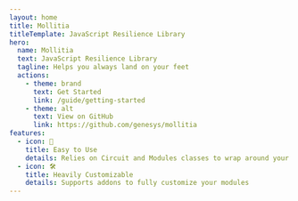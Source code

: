```yaml
---
layout: home
title: Mollitia
titleTemplate: JavaScript Resilience Library
hero:
  name: Mollitia
  text: JavaScript Resilience Library
  tagline: Helps you always land on your feet
  actions:
    - theme: brand
      text: Get Started
      link: /guide/getting-started
    - theme: alt
      text: View on GitHub
      link: https://github.com/genesys/mollitia
features:
  - icon: 🍰
    title: Easy to Use
    details: Relies on Circuit and Modules classes to wrap around your asynchronous operations
  - icon: 🛠️
    title: Heavily Customizable
    details: Supports addons to fully customize your modules
---
```

